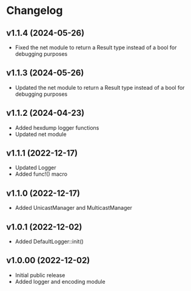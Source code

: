 # Changelog

## v1.1.4 (2024-05-26)
- Fixed the net module to return a Result type instead of a bool for debugging purposes

## v1.1.3 (2024-05-26)
- Updated the net module to return a Result type instead of a bool for debugging purposes

## v1.1.2 (2024-04-23)
- Added hexdump logger functions
- Updated net module
 
## v1.1.1 (2022-12-17)
- Updated Logger
- Added func!() macro

## v1.1.0 (2022-12-17)
- Added UnicastManager and MulticastManager

## v1.0.1 (2022-12-02)
- Added DefaultLogger::init()

## v1.0.00 (2022-12-02)
- Initial public release  
- Added logger and encoding module
